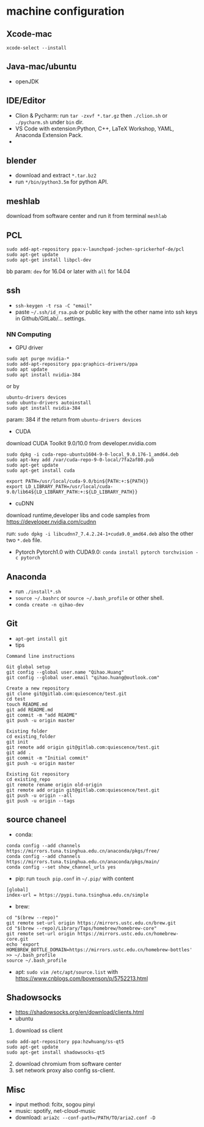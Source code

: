 # machine configuration
## Xcode-mac
`xcode-select --install`

## Java-mac/ubuntu
- openJDK

## IDE/Editor
- Clion & Pycharm: run `tar -zxvf *.tar.gz` then `./clion.sh`  or `./pycharm.sh` under `bin` dir.
- VS Code with extension:Python, C++, LaTeX Workshop, YAML, Anaconda Extension Pack.
- 
## blender
- download and extract ```*.tar.bz2```
- run `*/bin/python3.5m` for python API.

## meshlab
download from software center and run it from terminal `meshlab`


## PCL
```
sudo add-apt-repository ppa:v-launchpad-jochen-sprickerhof-de/pcl
sudo apt-get update
sudo apt-get install libpcl-dev
```
bb
param: `dev` for 16.04 or later with `all` for 14.04

## ssh
-  ```ssh-keygen -t rsa -C "email"```
-  paste ```~/.ssh/id_rsa.pub``` or public key with the other name into ssh keys in Github/GitLab/... settings.

### NN Computing
- GPU driver
```
sudo apt purge nvidia-*
sudo add-apt-repository ppa:graphics-drivers/ppa
sudo apt update
sudo apt install nvidia-384
```

or by 

```
ubuntu-drivers devices
sudo ubuntu-drivers autoinstall
sudo apt install nvidia-384
```
param: 384 if the return from `ubuntu-drivers devices`

- CUDA

download CUDA Toolkit 9.0/10.0 from developer.nvidia.com
```
sudo dpkg -i cuda-repo-ubuntu1604-9-0-local_9.0.176-1_amd64.deb
sudo apt-key add /var/cuda-repo-9-0-local/7fa2af80.pub
sudo apt-get update
sudo apt-get install cuda

export PATH=/usr/local/cuda-9.0/bin${PATH:+:${PATH}}
export LD_LIBRARY_PATH=/usr/local/cuda-9.0/lib64${LD_LIBRARY_PATH:+:${LD_LIBRARY_PATH}}
```

- cuDNN

download runtime,developer libs and code samples from https://developer.nvidia.com/cudnn

run: `sudo dpkg -i libcudnn7_7.4.2.24-1+cuda9.0_amd64.deb` also the other two `*.deb` file.

-  Pytorch
Pytorch1.0 with CUDA9.0: `conda install pytorch torchvision -c pytorch`


## Anaconda
-  run ```./install*.sh```
-  ```source ~/.bashrc``` or ```source ~/.bash_profile``` or other shell.
-  ```conda create -n qihao-dev```

## Git
- ```apt-get install git```
- tips
```
Command line instructions

Git global setup
git config --global user.name "Qihao.Huang"
git config --global user.email "qihao.huang@outlook.com"

Create a new repository
git clone git@gitlab.com:quiescence/test.git
cd test
touch README.md
git add README.md
git commit -m "add README"
git push -u origin master

Existing folder
cd existing_folder
git init
git remote add origin git@gitlab.com:quiescence/test.git
git add .
git commit -m "Initial commit"
git push -u origin master

Existing Git repository
cd existing_repo
git remote rename origin old-origin
git remote add origin git@gitlab.com:quiescence/test.git
git push -u origin --all
git push -u origin --tags
```
## source chaneel
- conda: 
```
conda config --add channels https://mirrors.tuna.tsinghua.edu.cn/anaconda/pkgs/free/
conda config --add channels https://mirrors.tuna.tsinghua.edu.cn/anaconda/pkgs/main/
conda config --set show_channel_urls yes
```

- pip:
run ```touch pip.conf``` in ```~/.pip/``` with content 
```
[global]
index-url = https://pypi.tuna.tsinghua.edu.cn/simple
```
-  brew:
```
cd "$(brew --repo)"
git remote set-url origin https://mirrors.ustc.edu.cn/brew.git
cd "$(brew --repo)/Library/Taps/homebrew/homebrew-core"
git remote set-url origin https://mirrors.ustc.edu.cn/homebrew-core.git
echo 'export HOMEBREW_BOTTLE_DOMAIN=https://mirrors.ustc.edu.cn/homebrew-bottles' >> ~/.bash_profile
source ~/.bash_profile
```


- apt: ```sudo vim /etc/apt/source.list``` with https://www.cnblogs.com/bovenson/p/5752213.html


## Shadowsocks
- https://shadowsocks.org/en/download/clients.html
- ubuntu
1. download ss client
```
sudo add-apt-repository ppa:hzwhuang/ss-qt5
sudo apt-get update
sudo apt-get install shadowsocks-qt5
```
2. download chromium from software center
3. set network proxy also config ss-client.


## Misc
- input method: fcitx, sogou pinyi
- music: spotify, net-cloud-music
- download: `aria2c --conf-path=/PATH/TO/aria2.conf -D`
